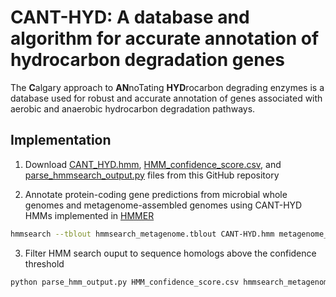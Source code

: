 # CANT-HYD: A database and algorithm for accurate annotation of hydrocarbon degradation genes

The **C**algary approach to **AN**noTating **HYD**rocarbon degrading enzymes is a database used for robust and accurate annotation of genes associated with aerobic and anaerobic hydrocarbon degradation pathways.

## Implementation

1. Download [CANT_HYD.hmm](https://github.com/dgittins/HydrocarbonBiodegradation/blob/main/CANT_HYD.hmm), [HMM_confidence_score.csv](https://github.com/dgittins/HydrocarbonBiodegradation/blob/main/HMM_confidence_score.csv), and [parse_hmmsearch_output.py](https://github.com/dgittins/HydrocarbonBiodegradation/blob/main/parse_hmmsearch_output.py) files from this GitHub repository

2. Annotate protein-coding gene predictions from microbial whole genomes and metagenome-assembled genomes using CANT-HYD HMMs implemented in [HMMER](http://hmmer.org/)

```bash
hmmsearch --tblout hmmsearch_metagenome.tblout CANT-HYD.hmm metagenome_proteins.faa > hmmsearch_metagenome.out
```

3. Filter HMM search ouput to sequence homologs above the confidence threshold

```bash
python parse_hmm_output.py HMM_confidence_score.csv hmmsearch_metagenome.tblout hmmsearch_metagenome.parse.txt
```
